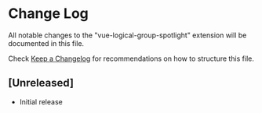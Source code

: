 # Change Log

All notable changes to the "vue-logical-group-spotlight" extension will be documented in this file.

Check [Keep a Changelog](http://keepachangelog.com/) for recommendations on how to structure this file.

## [Unreleased]

- Initial release